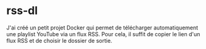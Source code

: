 # rss-dl
J'ai créé un petit projet Docker qui permet de télécharger automatiquement une playlist YouTube via un flux RSS.  Pour cela, il suffit de copier le lien d'un flux RSS et de choisir le dossier de sortie.
